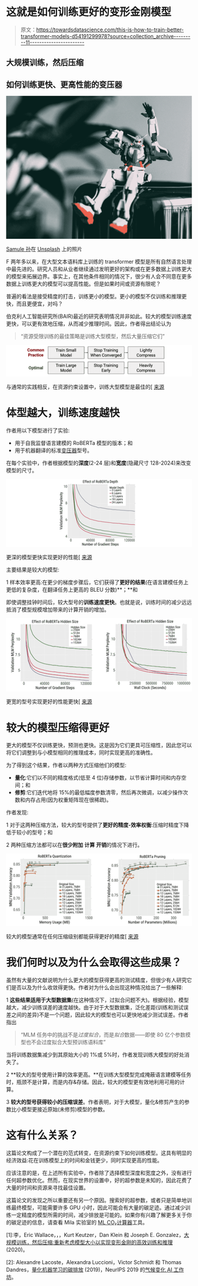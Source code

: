 # 这就是如何训练更好的变形金刚模型

> 原文：<https://towardsdatascience.com/this-is-how-to-train-better-transformer-models-d54191299978?source=collection_archive---------11----------------------->

## 大规模训练，然后压缩

## 如何训练更快、更高性能的变压器

![](img/aac4aad116ee44fbeaba43c2daf0719c.png)

[Samule 孙](https://unsplash.com/@samule?utm_source=medium&utm_medium=referral)在 [Unsplash](https://unsplash.com?utm_source=medium&utm_medium=referral) 上的照片

F 两年多以来，在大型文本语料库上训练的 transformer 模型是所有自然语言处理中最先进的。研究人员和从业者继续通过发明更好的架构或在更多数据上训练更大的模型来拓展边界。事实上，在其他条件相同的情况下，很少有人会不同意在更多数据上训练更大的模型可以提高性能。但是如果时间或资源有限呢？

普遍的看法是接受精度的打击，训练更小的模型。更小的模型不仅训练和推理更快，而且更便宜，对吗？

伯克利人工智能研究所(BAIR)最近的研究表明情况并非如此。较大的模型训练速度更快，可以更有效地压缩，从而减少推理时间。因此，作者得出结论认为

> “资源受限训练的最佳策略是训练大型模型，然后大量压缩它们”

![](img/0a89a8e23756c298c3c450ab369edcbb.png)

与通常的实践相反，在资源约束设置中，训练大型模型是最佳的[ [来源](https://arxiv.org/pdf/2002.11794.pdf)

# 体型越大，训练速度越快

作者用以下模型进行了实验:

*   用于自我监督语言建模的 RoBERTa 模型的版本；和
*   用于机器翻译的标准[变压器](https://arxiv.org/pdf/1706.03762.pdf)型号。

在每个实验中，作者根据模型的**深度**(2-24 层)和**宽度**(隐藏尺寸 128-2024)来改变模型的尺寸。

![](img/ecf72b8b33385456b4cb0a3c62a5fa85.png)

更深的模型更快实现更好的性能[ [来源](https://arxiv.org/pdf/2002.11794.pdf)

主要结果是较大的模型:

1 样本效率更高:在更少的梯度步骤后，它们获得了**更好的结果**(在语言建模任务上更低的复杂度，在翻译任务上更高的 BLEU 分数)**；**和

即使调整挂钟时间后，较大型号的**训练速度更快**。也就是说，训练时间的减少远远抵消了模型规模增加带来的计算开销的增加。

![](img/3f6d7ca3c0ab1d09dd2b0bd76396cb42.png)

更宽的型号实现更好的性能更快[ [来源](https://arxiv.org/pdf/2002.11794.pdf)

# 较大的模型压缩得更好

更大的模型不仅训练更快，预测也更快。这是因为它们更具可压缩性，因此您可以将它们调整到与小模型相同的推理成本，同时实现更高的准确性。

为了得到这个结果，作者以两种方式压缩他们的模型:

*   **量化**:它们以不同的精度格式(低至 4 位)存储参数，以节省计算时间和内存空间；和
*   **修剪**:它们迭代地将 15%的最低幅度参数清零，然后再次微调，以减少操作次数和内存占用(因为权重矩阵现在很稀疏)。

作者发现:

1 对于这两种压缩方法，较大的型号提供了**更好的精度-效率权衡**:压缩时精度下降低于较小的型号；和

2 两种压缩方法都可以在**很少附加** **计算** **开销**的情况下进行。

![](img/a175bc22814c9f48baf0164d108d2863.png)

较大的模型通常在任何压缩级别都能获得更好的精度[ [来源](https://arxiv.org/pdf/2002.11794.pdf)

# 我们何时以及为什么会取得这些成果？

虽然有大量的文献说明为什么更大的模型获得更高的测试精度，但很少有人研究它们是否以及为什么收敛得更快。作者对为什么会出现这种情况给出了一些解释:

1 **这些结果适用于大型数据集**(在这种情况下，过拟合问题不大)。根据经验，模型越大，减少训练误差的速度越快。由于对于大型数据集，泛化差距(训练和测试误差之间的差异)不是一个问题，因此较大的模型也可以更快地减少测试误差。作者指出

> “MLM 任务中的挑战不是*过度拟合*，而是*拟合*数据——即使 80 亿个参数模型也不会过度拟合大型预训练语料库”

当将训练数据集减少到其原始大小的 1%或 5%时，作者发现训练大模型的好处消失了。

2 **较大的型号使用计算的效率更高。**在训练大型模型完成掩蔽语言建模等任务时，瓶颈不是计算，而是内存&存储。因此，较大的模型更有效地利用可用的计算。

3 **较大的型号获得较小的压缩误差**。作者表明，对于大模型，量化&修剪产生的参数比小模型更接近原始(未修剪)模型的参数。

# 这有什么关系？

这篇论文构成了一个潜在的范式转变，在资源约束下如何训练模型。这具有明显的经济效益:花在训练模型上的时间和金钱更少，同时实现更高的性能。

应该注意的是，在上述所有实验中，作者除了选择模型深度和宽度之外，没有进行任何超参数优化。然而，在现实世界的设置中，好的超参数是未知的，因此花费了大量的时间和资源来寻找最佳设置。

这篇论文的发现之所以重要还有另一个原因。搜索好的超参数，或者只是简单地训练最终模型，可能需要许多 GPU 小时，因此可能会有大量的碳足迹。通过减少训练一定精度的模型所需的时间，减少排放是可能的。如果你有兴趣了解更多关于你的碳足迹的信息，请查看 Mila 实验室的 [ML CO₂计算器](https://mlco2.github.io/impact/#compute)工具。

[1]:李，Eric Wallace，，，Kurt Keutzer，Dan Klein 和 Joseph E. Gonzalez，[大规模训练，然后压缩:重新考虑模型大小以实现变形金刚的高效训练和推理](https://arxiv.org/abs/2002.11794) (2020)。

[2]: Alexandre Lacoste，Alexandra Luccioni，Victor Schmidt 和 Thomas Dandres，[量化机器学习的碳排放](https://arxiv.org/abs/1910.09700) (2019)，NeurIPS 2019 的[气候变化 AI 工作坊](https://www.climatechange.ai/NeurIPS2019_workshop.html)。